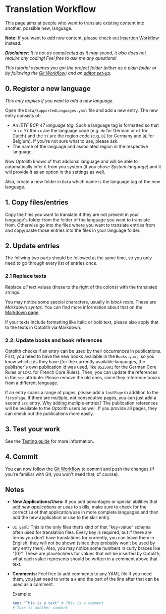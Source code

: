 # Translation Workflow

This page aims at people who want to translate existing content into another, possible new, language.

**Note:** If you want to *add* new content, please check out [Insertion Workflow](./Insertion-Workflow) instead.

***Disclaimer:** It is not as complicated as it may sound, it also does not require any coding! Feel free to ask me any questions!*

*This tutorial assumes you got the project folder (either as a plain folder or by following the [Git Workflow](./Git-Workflow)) and an [editor set-up](./Setting-Up-an-Editor).*

## 0. Register a new language

*This only applies if you want to add a new language.*

Open the `Data/SupportedLanguages.yaml` file and add a new entry. The new entry consists of:

- An *IETF BCP 47 language tag*. Such a language tag is formatted so that in `xx-YY` the `xx` are the language code (e.g. `de` for German or `nl` for Dutch) and the `YY` are the region code (e.g. `DE` for Germany and `BE` for Belgium). If you're not sure what to use, please ask.
- The name of the language and associated region in the respective language.

Now Optolith knows of that addional language and will be able to automatically infer it from you system (if you chose *System language*) and it will provide it as an option in the settings as well.

Also, create a new folder in `Data` which name is the language tag of the new language.

## 1. Copy files/entries

Copy the files you want to translate if they are not present in your language's folder from the folder of the language you want to translate from. Otherwise go into the files where you want to translate entries from and copy/paste those entries into the files in your language folder.

## 2. Update entries

The follwing two parts should be followed at the same time, so you only need to go through every list of entries once.

### 2.1 Replace texts

Replace *all* text values (those to the right of the colons) with the translated strings.

You may notice some special characters, usually in *block texts*. These are *Markdown syntax*. You can find more information about that on the [Markdown page](./Markdown).

If your texts include formatting like italic or bold text, please also apply that to the texts in Optolith via Markdown.

### 2.2. Update books and book references

Optolith checks if an entry can be used by their occurrences in publications. First, you need to have the new books available in the `Books.yaml`, so you know which `id`s they have (for the currently available languages, the publisher's own publication id was used, like `US25001` for the German Core Rules or `LDR1` for French Core Rules). Then, you can update the references in the `src` attribute. Please remove the old ones, since they reference books from a different language.

If an entry spans a range of pages, please add a `lastPage` in addition to the `firstPage`. If there are multiple, not consecutive pages, you can just add a second `src` entry. Why adding mutliple entries? The publication references will be available to the Optolith users as well. If you provide all pages, they can check out the publications more easily.

## 3. Test your work

See the [Testing guide](./testing) for more information.

## 4. Commit

You can now follow the [Git Workflow](./Git-Workflow) to commit and push the changes (if you're familiar with Git, you won't need that, of course).

## Notes

- **New Applications/Uses:** If you add advantages or special abilities that add *new applications* or *uses* to skills, make sure to check for the correct `id` of that application/use in more complete languages and then add the new application or use to the skill entry.
- `UI.yaml`: This is the only files that’s kind of that “key=value” schema often used for translation files. Every key is required, but if there are terms you don’t have translations for currently, you can leave them in English, they will not be shown (since they probably won’t be used by any entry then). Also, you may notice some numbers in curly braces like “{0}”. These are placeholders for values that will be inserted by Optolith; what each value represents should be written in a comment above that text.
- **Comments:** Feel free to add comments to any YAML file if you need them, you just need to write a `#` and the part of the line after that can be used as a comment.

  Example:

  ```yaml
  key: "This is a text" # This is a comment
  # This is another comment
  ```
